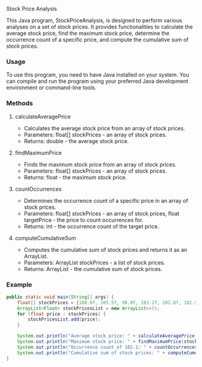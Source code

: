 Stock Price Analysis

This Java program, StockPriceAnalysis, is designed to perform various analyses on a set of stock prices. It provides functionalities to calculate the average stock price, find the maximum stock price, determine the occurrence count of a specific price, and compute the cumulative sum of stock prices.

### Usage

To use this program, you need to have Java installed on your system. You can compile and run the program using your preferred Java development environment or command-line tools.

### Methods

1. calculateAveragePrice
    - Calculates the average stock price from an array of stock prices.
    - Parameters: float[] stockPrices - an array of stock prices.
    - Returns: double - the average stock price.

2. findMaximumPrice
    - Finds the maximum stock price from an array of stock prices.
    - Parameters: float[] stockPrices - an array of stock prices.
    - Returns: float - the maximum stock price.

3. countOccurrences
    - Determines the occurrence count of a specific price in an array of stock prices.
    - Parameters: float[] stockPrices - an array of stock prices, float targetPrice - the price to count occurrences for.
    - Returns: int - the occurrence count of the target price.

4. computeCumulativeSum
    - Computes the cumulative sum of stock prices and returns it as an ArrayList.
    - Parameters: ArrayList<Float> stockPrices - a list of stock prices.
    - Returns: ArrayList<Float> - the cumulative sum of stock prices.

### Example

```java
public static void main(String[] args) {
    float[] stockPrices = {100.0f, 105.5f, 98.0f, 103.2f, 102.8f, 101.5f, 104.7f, 99.8f, 102.1f, 103.4f};
    ArrayList<Float> stockPricesList = new ArrayList<>();
    for (float price : stockPrices) {
        stockPricesList.add(price);
    }

    System.out.println("Average stock price: " + calculateAveragePrice(stockPrices));
    System.out.println("Maximum stock price: " + findMaximumPrice(stockPrices));
    System.out.println("Occurrence count of 102.1: " + countOccurrences(stockPrices, 102.1f));
    System.out.println("Cumulative sum of stock prices: " + computeCumulativeSum(stockPricesList));
}
```